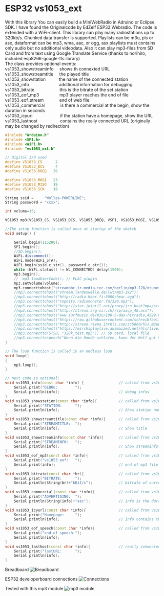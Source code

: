 # ESP32 vs1053_ext
With this library You can easily build a MiniWebRadio in Adruino or Eclipse SDK.
I have found the Originalcode by EdZelf ESP32 Webradio.
The code is extended with a WiFi-client. This library can play many radiostations up to 320kb/s.
Chunked data transfer is supported. Playlists can be m3u, pls or asx, dataformat can be mp3, wma, aac, or ogg,
asx playlists must contains only audio but no additional videodata.
Also it can play mp3-files from SD Card and from text using Google Translate Service (thanks to horihiro, included esp8266-google-tts library)<br>
The class provides optional events:<br>
vs1053_showstreaminfo &nbsp;&nbsp;&nbsp; shows th connexted URL<br>
vs1053_showstreamtitle &nbsp;&nbsp;&nbsp; the played title<br>
vs1053_showstation &nbsp; &nbsp; &nbsp; &nbsp; &nbsp; the name of the connected station<br>
vs1053_info &nbsp; &nbsp; &nbsp; &nbsp; &nbsp; &nbsp; &nbsp; &nbsp; &nbsp; &nbsp; &nbsp; &nbsp; additional information for debugging<br>
vs1053_bitrate &nbsp; &nbsp; &nbsp; &nbsp; &nbsp; &nbsp; &nbsp; &nbsp; &nbsp; &nbsp; this is the bitrate of the set station<br>
vs1053_eof_mp3 &nbsp; &nbsp; &nbsp; &nbsp; &nbsp; &nbsp; &nbsp; &nbsp; mp3 player reaches the end of file<br>
vs1053_eof_stream  &nbsp; &nbsp; &nbsp; &nbsp; &nbsp; &nbsp; end of web file<br>
vs1053_commercial  &nbsp; &nbsp; &nbsp; &nbsp; &nbsp; &nbsp; is there a commercial at the begin, show the duration in seconds<br>
vs1053_icyurl &nbsp; &nbsp; &nbsp; &nbsp; &nbsp; &nbsp; &nbsp; &nbsp; &nbsp; &nbsp; &nbsp; if the station have a homepage, show the URL<br>
vs1053_lasthost &nbsp; &nbsp; &nbsp; &nbsp; &nbsp; &nbsp; &nbsp; &nbsp; &nbsp; contains the really connected URL (originally may be changed by redirection)

``` c++
#include "Arduino.h"
#include <SPI.h>
#include <WiFi.h>
#include "vs1053_ext.h"

// Digital I/O used
#define VS1053_CS      2
#define VS1053_DCS     4
#define VS1053_DREQ   36

#define VS1053_MOSI   23
#define VS1053_MISO   19
#define VS1053_SCK    18

String ssid =     "Wolles-POWERLINE";
String password = "xxxx";

int volume=15;

VS1053 mp3(VS1053_CS, VS1053_DCS, VS1053_DREQ, VSPI, VS1053_MOSI, VS1053_MISO, VS1053_SCK);

//The setup function is called once at startup of the sketch
void setup() {

    Serial.begin(115200);
    SPI.begin();
    //SD.begin();
    WiFi.disconnect();
    WiFi.mode(WIFI_STA);
    WiFi.begin(ssid.c_str(), password.c_str());
    while (WiFi.status() != WL_CONNECTED) delay(1500);
    mp3.begin();
    //  mp3.loadUserCode(); // FLAC plugin
    mp3.setVolume(volume);
    mp3.connecttohost("streambbr.ir-media-tec.com/berlin/mp3-128/vtuner_web_mp3/");
    //mp3.connecttohost("stream.landeswelle.de/lwt/mp3-192");                 // mp3 192kb/s
    //mp3.connecttohost("http://radio.hear.fi:8000/hear.ogg");                // ogg
    //mp3.connecttohost("tophits.radiomonster.fm/320.mp3");                   // bitrate 320k
    //mp3.connecttohost("http://star.jointil.net/proxy/jrn_beat?mp=/stream"); // chunked data transfer
    //mp3.connecttohost("http://stream.srg-ssr.ch/rsp/aacp_48.asx");          // asx
    //mp3.connecttohost("www.surfmusic.de/m3u/100-5-das-hitradio,4529.m3u");  // m3u
    //mp3.connecttohost("https://raw.githubusercontent.com/schreibfaul1/ESP32-audioI2S/master/additional_info/Testfiles/Pink-Panther.wav"); // webfile
    //mp3.connecttohost("http://stream.revma.ihrhls.com/zc5060/hls.m3u8");    // HLS
    //mp3.connecttohost("https://mirchiplaylive.akamaized.net/hls/live/2036929/MUM/MEETHI_Auto.m3u8"); // HLS transport stream
    //mp3.connecttoFS(SD, "320k_test.mp3"); // SD card, local file
    //mp3.connecttospeech("Wenn die Hunde schlafen, kann der Wolf gut Schafe stehlen.", "de");
}

// The loop function is called in an endless loop
void loop()
{
    mp3.loop();
}

// next code is optional:
void vs1053_info(const char *info) {                // called from vs1053
    Serial.print("DEBUG:        ");
    Serial.println(info);                           // debug infos
}
void vs1053_showstation(const char *info){          // called from vs1053
    Serial.print("STATION:      ");
    Serial.println(info);                           // Show station name
}
void vs1053_showstreamtitle(const char *info){      // called from vs1053
    Serial.print("STREAMTITLE:  ");
    Serial.println(info);                           // Show title
}
void vs1053_showstreaminfo(const char *info){       // called from vs1053
    Serial.print("STREAMINFO:   ");
    Serial.println(info);                           // Show streaminfo
}
void vs1053_eof_mp3(const char *info){              // called from vs1053
    Serial.print("vs1053_eof:   ");
    Serial.print(info);                             // end of mp3 file (filename)
}
void vs1053_bitrate(const char *br){                // called from vs1053
    Serial.print("BITRATE:      ");
    Serial.println(String(br)+"kBit/s");            // bitrate of current stream
}
void vs1053_commercial(const char *info){           // called from vs1053
    Serial.print("ADVERTISING:  ");
    Serial.println(String(info)+"sec");             // info is the duration of advertising
}
void vs1053_icyurl(const char *info){               // called from vs1053
    Serial.print("Homepage:     ");
    Serial.println(info);                           // info contains the URL
}
void vs1053_eof_speech(const char *info){           // called from vs1053
    Serial.print("end of speech:");
    Serial.println(info);
}
void vs1053_lasthost(const char *info){             // really connected URL
    Serial.print("lastURL:      ");
    Serial.println(info);
}

```
Breadboard
![Breadboard](https://github.com/schreibfaul1/ESP32-vs1053_ext/blob/master/additional%20info/Breadboard.jpg)

ESP32 developerboard connections
![Connections](https://github.com/schreibfaul1/ESP32-vs1053_ext/blob/master/additional%20info/ESP32_dev_board.jpg)

Tested with this mp3 module
![mp3 module](https://github.com/schreibfaul1/ESP32-vs1053_ext/blob/master/additional%20info/MP3_Board.gif)


